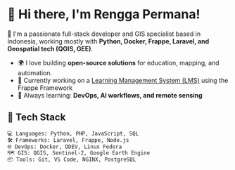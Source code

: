 # 👋 Hi there, I'm Rengga Permana!

🎯 I'm a passionate full-stack developer and GIS specialist based in Indonesia, working mostly with **Python, Docker, Frappe, Laravel, and Geospatial tech (QGIS, GEE)**.

- 🌍 I love building **open-source solutions** for education, mapping, and automation.
- 🚀 Currently working on a [Learning Management System (LMS)](https://github.com/frappe/lms) using the Frappe Framework
- 🧠 Always learning: **DevOps, AI workflows, and remote sensing**

## 🧰 Tech Stack
```bash
💻 Languages: Python, PHP, JavaScript, SQL  
🛠️ Frameworks: Laravel, Frappe, Node.js  
🌐 DevOps: Docker, DDEV, Linux Fedora  
🗺️ GIS: QGIS, Sentinel-2, Google Earth Engine
📦 Tools: Git, VS Code, NGINX, PostgreSQL
